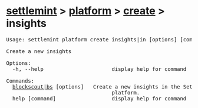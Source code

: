 # [settlemint](../../../settlemint.md) > [platform](../../platform.md) > [create](../create.md) > insights

<pre>Usage: settlemint platform create insights|in [options] [command]

Create a new insights

Options:
  -h, --help                      display help for command

Commands:
  <a href="./insights/blockscout.md">blockscout|bs</a> [options] <name>  Create a new insights in the SettleMint
                                  platform.
  help [command]                  display help for command
</pre>